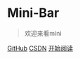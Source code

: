 # Mini-Bar

> 欢迎来看mini

[GitHub](https://github.com/Mini-Bar/docsifyMd/)
[CSDN](https://blog.csdn.net/qq_42022965/article/details/113136092)
[开始阅读](minibar/)

